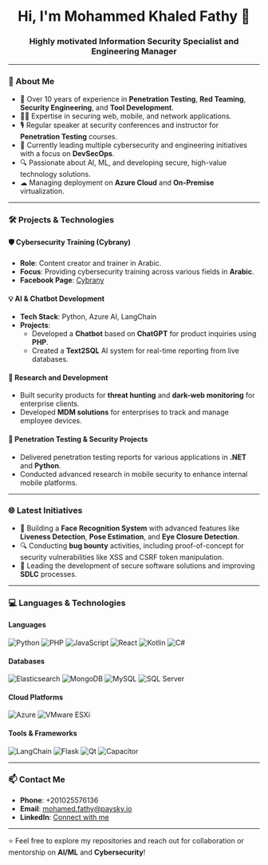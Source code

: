 <h1 align="center">Hi, I'm Mohammed Khaled Fathy 👋</h1>

<h3 align="center">Highly motivated Information Security Specialist and Engineering Manager</h3>

---

### 💼 About Me
- 🔐 Over 10 years of experience in **Penetration Testing**, **Red Teaming**, **Security Engineering**, and **Tool Development**.
- 👨‍💻 Expertise in securing web, mobile, and network applications.
- 🎙 Regular speaker at security conferences and instructor for **Penetration Testing** courses.
- 🚀 Currently leading multiple cybersecurity and engineering initiatives with a focus on **DevSecOps**.
- 🔍 Passionate about AI, ML, and developing secure, high-value technology solutions.
- ☁ Managing deployment on **Azure Cloud** and **On-Premise** virtualization.

---

### 🛠️ Projects & Technologies

#### 🛡️ Cybersecurity Training (Cybrany)
- **Role**: Content creator and trainer in Arabic.
- **Focus**: Providing cybersecurity training across various fields in **Arabic**.
- **Facebook Page**: [Cybrany](https://www.facebook.com/Cybrany)

#### 💡 AI & Chatbot Development
- **Tech Stack**: Python, Azure AI, LangChain
- **Projects**: 
  - Developed a **Chatbot** based on **ChatGPT** for product inquiries using **PHP**.
  - Created a **Text2SQL** AI system for real-time reporting from live databases.
  

#### 🧠 Research and Development
- Built security products for **threat hunting** and **dark-web monitoring** for enterprise clients.
- Developed **MDM solutions** for enterprises to track and manage employee devices.

#### 🔐 Penetration Testing & Security Projects
- Delivered penetration testing reports for various applications in **.NET** and **Python**.
- Conducted advanced research in mobile security to enhance internal mobile platforms.

---

### 🌐 Latest Initiatives

- 📸 Building a **Face Recognition System** with advanced features like **Liveness Detection**, **Pose Estimation**, and **Eye Closure Detection**.
- 🔍 Conducting **bug bounty** activities, including proof-of-concept for security vulnerabilities like XSS and CSRF token manipulation.
- 🔐 Leading the development of secure software solutions and improving **SDLC** processes.

---

### 💻 Languages & Technologies

#### **Languages**
![Python](https://img.shields.io/badge/Python-3776AB?style=for-the-badge&logo=python&logoColor=white)
![PHP](https://img.shields.io/badge/PHP-777BB4?style=for-the-badge&logo=php&logoColor=white)
![JavaScript](https://img.shields.io/badge/JavaScript-F7DF1E?style=for-the-badge&logo=javascript&logoColor=black)
![React](https://img.shields.io/badge/React-61DAFB?style=for-the-badge&logo=react&logoColor=black)
![Kotlin](https://img.shields.io/badge/Kotlin-0095D5?style=for-the-badge&logo=kotlin&logoColor=white)
![C#](https://img.shields.io/badge/C%23-239120?style=for-the-badge&logo=c-sharp&logoColor=white)

#### **Databases**
![Elasticsearch](https://img.shields.io/badge/Elasticsearch-005571?style=for-the-badge&logo=elasticsearch&logoColor=white)
![MongoDB](https://img.shields.io/badge/MongoDB-47A248?style=for-the-badge&logo=mongodb&logoColor=white)
![MySQL](https://img.shields.io/badge/MySQL-4479A1?style=for-the-badge&logo=mysql&logoColor=white)
![SQL Server](https://img.shields.io/badge/Microsoft_SQL_Server-CC2927?style=for-the-badge&logo=microsoft-sql-server&logoColor=white)

#### **Cloud Platforms**
![Azure](https://img.shields.io/badge/Microsoft_Azure-0078D4?style=for-the-badge&logo=microsoft-azure&logoColor=white)
![VMware ESXi](https://img.shields.io/badge/VMware-607078?style=for-the-badge&logo=vmware&logoColor=white)

#### **Tools & Frameworks**
![LangChain](https://img.shields.io/badge/LangChain-FFFFFF?style=for-the-badge&logo=langchain&logoColor=black)
![Flask](https://img.shields.io/badge/Flask-000000?style=for-the-badge&logo=flask&logoColor=white)
![Qt](https://img.shields.io/badge/Qt-41CD52?style=for-the-badge&logo=qt&logoColor=white)
![Capacitor](https://img.shields.io/badge/Capacitor-119EFF?style=for-the-badge&logo=capacitor&logoColor=white)

---

### 📫 Contact Me
- **Phone**: +201025576136
- **Email**: mohamed.fathy@paysky.io
- **LinkedIn**: [Connect with me](https://www.linkedin.com/in/sirmatrix/)


---

⭐️ Feel free to explore my repositories and reach out for collaboration or mentorship on **AI/ML** and **Cybersecurity**!
